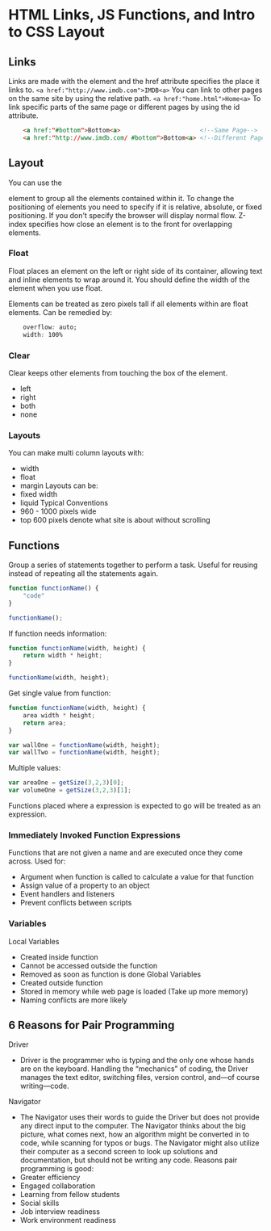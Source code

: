 # HTML Links, JS Functions, and Intro to CSS Layout
## Links
Links are made with the <a> element and the href attribute specifies the place it links to.
```<a href:"http://www.imdb.com">IMDB<a>```
You can link to other pages on the same site by using the relative path.
```<a href:"home.html">Home<a>```
To link specific parts of the same page or different pages by using the id attribute.
```html
    <a href:"#bottom">Bottom<a>                      <!--Same Page-->
    <a href:"http://www.imdb.com/ #bottom">Bottom<a> <!--Different Page-->
```
## Layout
You can use the <div> element to group all the elements contained within it.
To change the positioning of elements you need to specify if it is relative, absolute, or fixed positioning. If you don't specify the browser will display normal flow. Z-index specifies how close an element is to the front for overlapping elements.
### Float
Float places an element on the left or right side of its container, allowing text and inline elements to wrap around it. You should define the width of the element when you use float.

Elements can be treated as zero pixels tall if all elements within are float elements.
Can be remedied by:
``` css
    overflow: auto;
    width: 100%
```
### Clear 
Clear keeps other elements from touching the box of the element.
- left
- right
- both
- none
### Layouts
You can make multi column layouts with:
- width
- float
- margin
Layouts can be:
- fixed width
- liquid
Typical Conventions
- 960 - 1000 pixels wide
- top 600 pixels denote what site is about without scrolling
## Functions
Group a series of statements together to perform a task. Useful for reusing instead of repeating all the statements again.
```js
function functionName() {
    "code"
}

functionName();
```
If function needs information:
```js
function functionName(width, height) {
    return width * height;
}

functionName(width, height);
```
Get single value from function:
```js
function functionName(width, height) {
    area width * height;
    return area;
}

var wallOne = functionName(width, height);
var wallTwo = functionName(width, height);
```
Multiple values:
```js
var areaOne = getSize(3,2,3)[0];
var volumeOne = getSize(3,2,3)[1];
```
Functions placed where a expression is expected to go will be treated as an expression.
### Immediately Invoked Function Expressions
Functions that are not given a name and are executed once they come across.
Used for:
- Argument when function is called to calculate a value for that function
- Assign value of a property to an object
- Event handlers and listeners
- Prevent conflicts between scripts
### Variables
Local Variables 
- Created inside function
- Cannot be accessed outside the function
- Removed as soon as function is done
Global Variables 
- Created outside function
- Stored in memory while web page is loaded (Take up more memory)
- Naming conflicts are more likely
## 6 Reasons for Pair Programming
Driver
- Driver is the programmer who is typing and the only one whose hands are on the keyboard. Handling the “mechanics” of coding, the Driver manages the text editor, switching files, version control, and—of course writing—code.
        
Navigator
- The Navigator uses their words to guide the Driver but does not provide any direct input to the computer. The Navigator thinks about the big picture, what comes next, how an algorithm might be converted in to code, while scanning for typos or bugs. The Navigator might also utilize their computer as a second screen to look up solutions and documentation, but should not be writing any code.
Reasons pair programming is good:
- Greater efficiency
- Engaged collaboration
- Learning from fellow students
- Social skills
- Job interview readiness
- Work environment readiness 

